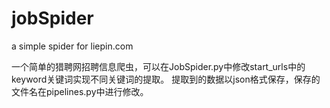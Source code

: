 # jobSpider
a simple spider for liepin.com

一个简单的猎聘网招聘信息爬虫，可以在JobSpider.py中修改start_urls中的keyword关键词实现不同关键词的提取。
提取到的数据以json格式保存，保存的文件名在pipelines.py中进行修改。
